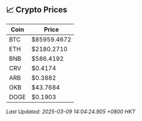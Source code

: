 ## 📈 Crypto Prices

| Coin | Price |
| ---- | ----- |
| BTC | $85959.4672 |
| ETH | $2180.2710 |
| BNB | $586.4192 |
| CRV | $0.4174 |
| ARB | $0.3882 |
| OKB | $43.7684 |
| DOGE | $0.1903 |

_Last Updated: 2025-03-09 14:04:24.905 +0800 HKT_